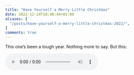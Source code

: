 ```yaml
---
title: "Have Yourself a Merry Little Christmas"
date: 2022-12-24T10:48:44+01:00
aliases: [
  "/posts/have-yourself-a-merry-little-christmas-2022/",
]
comments: true
---
```


This one’s been a tough year. Nothing more to say. But this:

<audio controls src="https://media.sim.ilitu.de/music/Have%20Yourself%20a%20Merry%20Little%20Christmas%202022.mp3"></audio>